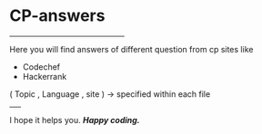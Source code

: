 # CP-answers
<hr width="40%">
Here you will find answers of different question from cp sites like
<ul>
<li>Codechef</li> 
<li>Hackerrank</li>
</ul>
( Topic , Language , site ) -> specified within each file  <br>
<hr width=20>
I hope it helps you.
<strong><em>Happy coding.</em></strong>
